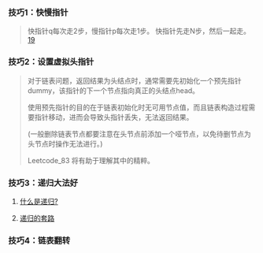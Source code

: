 ### 技巧1：快慢指针
> 快指针q每次走2步，慢指针p每次走1步。
> 快指针先走N步，然后一起走。[19](https://leetcode-cn.com/problems/remove-nth-node-from-end-of-list/)


### 技巧2：设置虚拟头指针
>对于链表问题，返回结果为头结点时，通常需要先初始化一个预先指针 dummy，该指针的下一个节点指向真正的头结点head。
>
>使用预先指针的目的在于链表初始化时无可用节点值，而且链表构造过程需要指针移动，进而会导致头指针丢失，无法返回结果。
>
>(一般删除链表节点都要注意在头节点前添加一个哑节点，以免待删节点为头节点时操作无法进行。)
> 
> Leetcode_83 将有助于理解其中的精粹。

### 技巧3：递归大法好
1. [什么是递归?](https://mp.weixin.qq.com/s/PgSSYc50ajnbh8zD6Ei07g)

2. [递归的套路](https://lyl0724.github.io/2020/01/25/1/)

### 技巧4：链表翻转